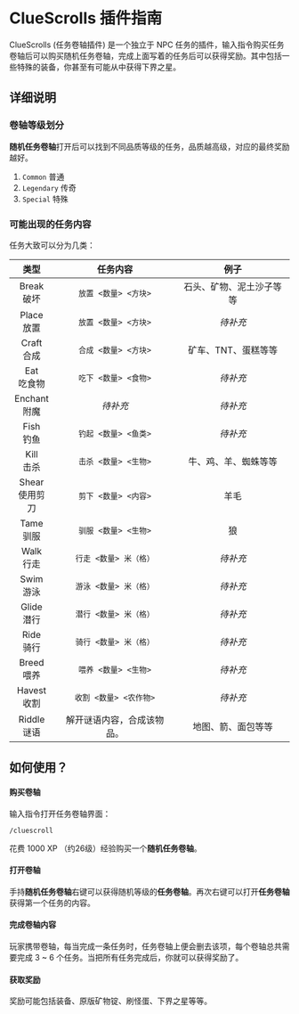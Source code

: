 # ClueScrolls 插件指南

ClueScrolls (任务卷轴插件) 是一个独立于 NPC 任务的插件，输入指令购买任务卷轴后可以购买随机任务卷轴，完成上面写着的任务后可以获得奖励。其中包括一些特殊的装备，你甚至有可能从中获得下界之星。

## 详细说明

### 卷轴等级划分

**随机任务卷轴**打开后可以找到不同品质等级的任务，品质越高级，对应的最终奖励越好。

1. `Common` 普通
2. `Legendary` 传奇
3. `Special` 特殊

### 可能出现的任务内容

任务大致可以分为几类：

| 类型 | 任务内容 | 例子 |
|:-:|:-:|:-:|
| Break<br>破坏 | `放置 <数量> <方块>` | 石头、矿物、泥土沙子等等 |
| Place<br>放置 | `放置 <数量> <方块>` | *待补充* |
| Craft<br>合成 | `合成 <数量> <方块>` | 矿车、TNT、蛋糕等等 |
| Eat<br>吃食物 | `吃下 <数量> <食物>` | *待补充* |
| Enchant<br>附魔 | *待补充* | *待补充* | 
| Fish<br>钓鱼 | `钓起 <数量> <鱼类>` | *待补充* | 
| Kill<br>击杀 | `击杀 <数量> <生物>` | 牛、鸡、羊、蜘蛛等等 |
| Shear<br>使用剪刀 | `剪下 <数量> <内容>` | 羊毛 |
| Tame<br>驯服 | `驯服 <数量> <生物>` | 狼 |
| Walk<br>行走 | `行走 <数量> 米（格）` | *待补充* | 
| Swim<br>游泳 | `游泳 <数量> 米（格）` | *待补充* | 
| Glide<br>潜行 | `潜行 <数量> 米（格）` | *待补充* | 
| Ride<br>骑行 | `骑行 <数量> 米（格）` | *待补充* | 
| Breed<br>喂养 | `喂养 <数量> <生物>` | *待补充* | 
| Havest<br>收割 | `收割 <数量> <农作物>` | *待补充* | 
| Riddle<br>谜语 | 解开谜语内容，合成该物品。 | 地图、箭、面包等等 | 


## 如何使用？

#### 购买卷轴

输入指令打开任务卷轴界面：
```minecraft
/cluescroll 
```

花费 1000 XP （约26级）经验购买一个**随机任务卷轴**。


#### 打开卷轴

手持**随机任务卷轴**右键可以获得随机等级的**任务卷轴**。再次右键可以打开**任务卷轴**获得第一个任务的内容。


#### 完成卷轴内容

玩家携带卷轴，每当完成一条任务时，任务卷轴上便会删去该项，每个卷轴总共需要完成 3 ~ 6 个任务。当把所有任务完成后，你就可以获得奖励了。

#### 获取奖励

奖励可能包括装备、原版矿物锭、刷怪蛋、下界之星等等。

